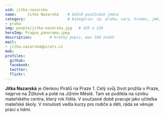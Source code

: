 ```yaml
---
uid: jitka.nazarska
name:     Jitka Nazarská  	# běžně používáné jméno
category:                 	# kategorie: rp, praha, vary, hradec, jmk, senat
- praha
img: people/jitka-nazarska.jpg   # 165 x 220
heroImg: Prague_panorama.jpeg
description:      	# kratký popis, max 160 znaků
mail:
- jitka.nazarska@pirati.cz
mob:
profiles:
  github:       
  facebook:    
  twitter: 		  
  flickr:		  
---
```


**Jitka Nazarská** je členkou Pirátů na Praze 1. Celý svůj život prožila v Praze, nejprve na Žižkově a poté na Jižním Městě. Tam se podílela na vzniku mateřského centra, který rok řídila. V současné době pracuje jako učitelka mateřské školy. V minulosti vedla kurzy pro rodiče a děti, ráda se věnuje práci s lidmi. 
